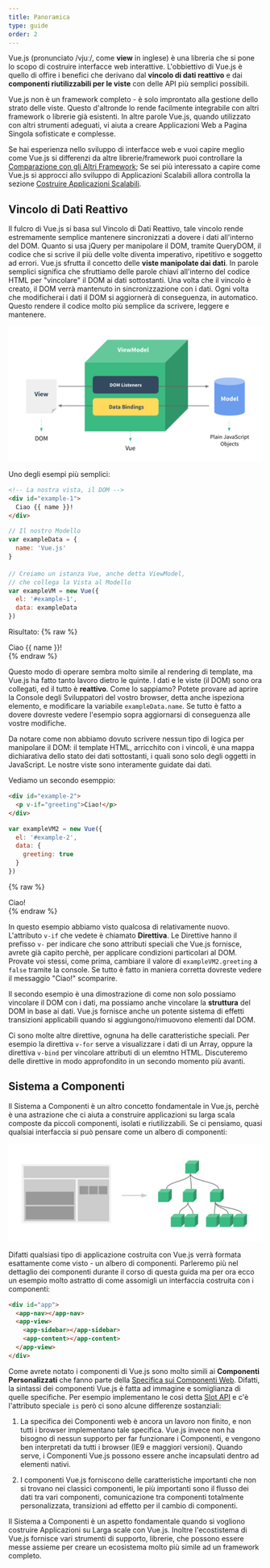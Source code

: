 ```yaml
---
title: Panoramica
type: guide
order: 2
---
```


Vue.js (pronunciato /vjuː/, come **view** in inglese) è una libreria che si pone lo scopo di costruire interfacce web interattive. L'obbiettivo di Vue.js è quello di offire i benefici che derivano dal **vincolo di dati reattivo** e dai **componenti riutilizzabili per le viste** con delle API più semplici possibili.

Vue.js non è un framework completo - è solo improntato alla gestione dello strato delle viste. Questo d'altronde lo rende facilmente integrabile con altri framework o librerie già esistenti. In altre parole Vue.js, quando utilizzato con altri strumenti adeguati, vi aiuta a creare Applicazioni Web a Pagina Singola sofisticate e complesse.

Se hai esperienza nello sviluppo di interfacce web e vuoi capire meglio come Vue.js si differenzi da altre librerie/framework puoi controllare la [Comparazione con gli Altri Framework](comparison.html); Se sei più interessato a capire come Vue.js si approcci allo sviluppo di Applicazioni Scalabili allora controlla la sezione [Costruire Applicazioni Scalabili](application.html).

## Vincolo di Dati Reattivo

Il fulcro di Vue.js si basa sul Vincolo di Dati Reattivo, tale vincolo rende estremamente semplice mantenere sincronizzati a dovere i dati all'interno del DOM. Quanto si usa jQuery per manipolare il DOM, tramite QueryDOM, il codice che si scrive il più delle volte diventa imperativo, ripetitivo e soggetto ad errori. Vue.js sfrutta il concetto delle **viste manipolate dai dati**. In parole semplici significa che sfruttiamo delle parole chiavi all'interno del codice HTML per "vincolare" il DOM ai dati sottostanti. Una volta che il vincolo è creato, il DOM verrà mantenuto in sincronizzazione con i dati. Ogni volta che modificherai i dati il DOM si aggiornerà di conseguenza, in automatico. Questo rendere il codice molto più semplice da scrivere, leggere e mantenere.

![MVVM](/images/mvvm.png)

Uno degli esempi più semplici:

``` html
<!-- La nostra vista, il DOM -->
<div id="example-1">
  Ciao {{ name }}!
</div>
```

``` js
// Il nostro Modello
var exampleData = {
  name: 'Vue.js'
}

// Creiamo un istanza Vue, anche detta ViewModel,
// che collega la Vista al Modello
var exampleVM = new Vue({
  el: '#example-1',
  data: exampleData
})
```

Risultato:
{% raw %}
<div id="example-1" class="demo">Ciao {{ name }}!</div>
<script>
var exampleData = {
  name: 'Vue.js'
}
var exampleVM = new Vue({
  el: '#example-1',
  data: exampleData
})
</script>
{% endraw %}

Questo modo di operare sembra molto simile al rendering di template, ma Vue.js ha fatto tanto lavoro dietro le quinte. I dati e le viste (il DOM) sono ora collegati, ed il tutto è **reattivo**. Come lo sappiamo? Potete provare ad aprire la Console degli Sviluppatori del vostro browser, detta anche ispeziona elemento, e modificare la variabile `exampleData.name`. Se tutto è fatto a dovere dovreste vedere l'esempio sopra aggiornarsi di conseguenza alle vostre modifiche.

Da notare come non abbiamo dovuto scrivere nessun tipo di logica per manipolare il DOM: il template HTML, arricchito con i vincoli, è una mappa dichiarativa dello stato dei dati sottostanti, i quali sono solo degli oggetti in JavaScript. Le nostre viste sono interamente guidate dai dati.

Vediamo un secondo esemppio:

``` html
<div id="example-2">
  <p v-if="greeting">Ciao!</p>
</div>
```

``` js
var exampleVM2 = new Vue({
  el: '#example-2',
  data: {
    greeting: true
  }
})
```

{% raw %}
<div id="example-2" class="demo">
  <span v-if="greeting">Ciao!</span>
</div>
<script>
var exampleVM2 = new Vue({
  el: '#example-2',
  data: {
    greeting: true
  }
})
</script>
{% endraw %}

In questo esempio abbiamo visto qualcosa di relativamente nuovo. L'attributo `v-if` che vedete è chiamato **Direttiva**. Le Direttive hanno il prefisso `v-` per indicare che sono attributi speciali che Vue.js fornisce, avrete già capito perchè, per applicare condizioni particolari al DOM. Provate voi stessi, come prima, cambiare il valore di `exampleVM2.greeting` a `false` tramite la console. Se tutto è fatto in maniera corretta dovreste vedere il messaggio "Ciao!" scomparire.

Il secondo esempio è una dimostrazione di come non solo possiamo vincolare il DOM con i dati, ma possiamo anche vincolare la **struttura** del DOM in base ai dati. Vue.js fornisce anche un potente sistema di effetti transizioni applicabili quando si aggiungono/rimuovono elementi dal DOM.

Ci sono molte altre direttive, ognuna ha delle caratteristiche speciali. Per esempio la direttiva `v-for` serve a visualizzare i dati di un Array, oppure la direttiva `v-bind` per vincolare attributi di un elemtno HTML. Discuteremo delle direttive in modo approfondito in un secondo momento più avanti.

## Sistema a Componenti

Il Sistema a Componenti è un altro concetto fondamentale in Vue.js, perchè è una astrazione che ci aiuta a construire applicazioni su larga scala composte da piccoli componenti, isolati e riutilizzabili. Se ci pensiamo, quasi qualsiai interfaccia si può pensare come un albero di componenti:

![Albero a Componenti](/images/components.png)

Difatti qualsiasi tipo di applicazione costruita con Vue.js verrà formata esattamente come visto - un albero di componenti. Parleremo più nel dettaglio dei componenti durante il corso di questa guida ma per ora ecco un esempio molto astratto di come assomigli un interfaccia costruita con i componenti:

``` html
<div id="app">
  <app-nav></app-nav>
  <app-view>
    <app-sidebar></app-sidebar>
    <app-content></app-content>
  </app-view>
</div>
```

Come avrete notato i componenti di Vue.js sono molto simili ai **Componenti Personalizzati** che fanno parte della [Specifica sui Componenti Web](http://www.w3.org/wiki/WebComponents/). Difatti, la sintassi dei componenti Vue.js è fatta ad immagine e somiglianza di quelle specifiche. Per esempio implementano le così detta [Slot API](https://github.com/w3c/webcomponents/blob/gh-pages/proposals/Slots-Proposal.md) e c'è l'attributo speciale `is` però ci sono alcune differenze sostanziali:

1. La specifica dei Componenti web è ancora un lavoro non finito, e non tutti i browser implementano tale specifica. Vue.js invece non ha bisogno di nessun supporto per far funzionare i Componenti, e vengono ben interpretati da tutti i browser (IE9 e maggiori versioni). Quando serve, i Componenti Vue.js possono essere anche incapsulati dentro ad elementi nativi.

2. I componenti Vue.js forniscono delle caratteristiche importanti che non si trovano nei classici componenti, le più importanti sono il flusso dei dati tra vari componenti, comunicazione tra componenti totalmente personalizzata, transizioni ad effetto per il cambio di componenti.

Il Sistema a Componenti è un aspetto fondamentale quando si vogliono costruire Applicazioni su Larga scale con Vue.js. Inoltre l'ecostistema di Vue.js fornisce vari strumenti di supporto, librerie, che possono essere messe assieme per creare un ecosistema molto più simile ad un framework completo.
